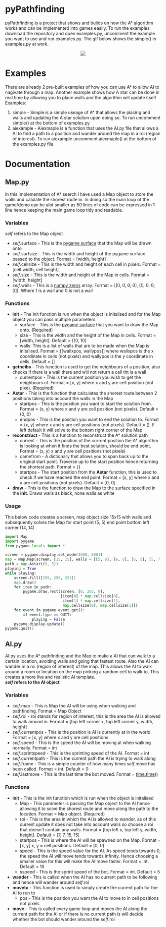 # pyPathfinding
pyPathfinding is a project that shows and builds on how the A* algorithm works and can be implemented into games easily. To run the examples download the repository and open examples.py, uncomment the example you want to use and run examples.py. The gif below shows the simple() in examples.py at work.

<p align = "center">
<img src = "http://i.imgur.com/OQTjAnl.gif" align = "middle"/>
</p>


# Examples
There are already 2 pre-built examples of how you can use A* to allow AI to nagivate through a map. Another example shows how A star can be done in real time by allowing you to place walls and the algorithm will update itself
Examples:
1. simple - Simple is a simple useage of A* that allows the placing and walls and updating the A star solution upon doing so. To run uncomment simple() at the bottom of examples.py
2. aiexample - Aiexmaple is a function that uses the AI.py file that allows a AI to find a path to a position and wander around the map in a roi (region of interest). To run aiexample uncomment aiexmaple() at the bottom of the examples.py file
# Documentation
## Map.py
In this implementation of A* search I have used a Map object to store the walls and calulate the shorest route in. In doing so the main loop of the game/demo can be alot smaller as 50 lines of code can be expressed in 1 line hence keeping the main game loop tidy and readable.
### Variables
*self* refers to the Map object
* *self*.surface - This is the [pygame surface](https://www.pygame.org/docs/ref/surface.html) that the Map will be drawn onto
* *self*.surfsize - This is the width and height of the pygame surface passed to the object. Format = [width, height]
* *self*.cellsize - This is the width and height of each cell in pixels. Format = [cell width, cell height]
* *self*.size - This is the width and height of the Map in cells. Format = [width, height]
* *self*.walls - This is a [numpy zeros](https://docs.scipy.org/doc/numpy/reference/generated/numpy.zeros.html) array. Format = [[0, 0, 0, 0], [0, 0, 0, 0]]. Where 1 is a wall and 0 is not a wall
### Functions
* __init__ - The init function is run when the object is initalised and for the Map object you can pass multiple parameters
    * surface - This is the [pygame surface](https://www.pygame.org/docs/ref/surface.html) that you want to draw the Map onto. (Required)
    * size - This is the width and the height of the Map in cells. Format = [width, height]. Default = [10, 10]
    * walls: This is a list of walls that are to be made when the Map is initalised. Format = [[wallxpos, wallypos]] where wallxpos is the x coordinate in cells (not pixels) and wallypos is the y coordinate in cells. Default = []
* __getneibs__ - This function is used to get the neighbours of a position, also checks if there is a wall there and will not return a cell tht is a wall
    * currentpos - This is the current position you wish to get the neighbours of. Format = [x, y] where x and y are cell position (not pixe). (Required)
* __Astar__ - This is the function that calculates the shorest route between 2 positions taking into account the walls in the Map
    * startpos - This is the position you want to start the solution from. Format = (x, y) where x and y are cell position (not pixels). Default = (0, 0)
    * endpos - This is the position you want to end the solution to. Format = (x, y) where x and y are cell positions (not pixels). Default = (). If left default it will solve to the bottom right corner of the Map
* __reconstruct__ - This is a function to reconstruct the A* solution path
    * current - This is the position of the current position the A* algorithm is looking at when it finds the best solution, should be end point. Format = (x, y) x and y are cell positions (not pixels)
    * camefrom - A dictionary that allows you to span back up to the original start point. Traverse up to the start position hence returning the shortest path. Format = {}
    * startpos - The start position from the __Astar__ function, this is used to check if we have reached the end point. Format = [x, y] where x and y are cell positions (not pixels). Default = [0, 0]
* __draw__ - This is the function to draw the Map to the surface specified in the __init__. Draws walls as black, none walls as white
### Usage
This below code creates a screen, map object size 15x15 with walls and subsequently solves the Map for start point (5, 5) end point bottom left corner (14, 14)
```python
import Map
import pygame
from pygame.locals import *

screen = pygame.display.set_mode([500, 500])
map = Map.Map(screen, [15, 15], walls = [[5, 6], [6, 6], [6, 5], [5, 7], [5, 8], [6, 4]])
path = map.Astar((5, 5))
playing = True
while playing:
    screen.fill([255, 255, 255])
    map.draw()
    for item in path:
        pygame.draw.rect(screen, [0, 255, 0],
                         [item[0] * map.cellsize[0],
                          item[1] * map.cellsize[1],
                          map.cellsize[0], map.cellsize[1]])
    for event in pygame.event.get():
        if event.type == QUIT:
            playing = False
    pygame.display.update()
pygame.quit()
```
## AI.py
AI.py uses the A* pathfinding and the Map to make a AI that can walk to a certain location, avoiding walls and going that fastest route. Also the AI can wander in a roi (region of interest) of the map. This allows the AI to walk around a room or location on the map picking a random cell to walk to. This creates a more live and realistic AI template.  
***self* refers to the AI object**
### Variables
* *self*.map - This is Map the AI will be using when walking and pathfinding. Format = Map Object
* *self*.roi - roi stands for region of interest, this is the area the AI is allowed to walk around in. Format = [top left corner x, top left corner y, width, height]
* *self*.currentpos - This is the position is AI is currently at in the world. Format = [x, y] where x and y are cell positions
* *self*.speed - This is the speed the AI will be moving at when walking normally. Format = int
* *self*.sprintspeed - This is the sprinting speed of the AI. Format = int
* *self*.currentpath - This is the current path the AI is trying to walk along
* *self*.frame - This is a simple counter of how many times *self*.move has been called. Format = int. Default = 0
* *self*.lastmove - This is the last time the bot moved. Format = [time.time()](https://docs.python.org/2/library/time.html)
### Functions
* __init__ - This is the init function which is run when the object is initalised
    * Map - This parameter is passing the Map object to the AI hence allowing it to solve the shorest route and move along the path to the location. Format = Map object. (Required)
    * roi - This is the area in which the AI is allowed to wander, as of this current update it does not take into account walls so choose a roi that doesn't contain any walls. Format = [top left x, top left y, width, height]. Default = [7, 7, 15, 15]
    * startpos - This is where the AI will be spawned on the Map. Format = [x, y] x, y = cell positions. Default = [0, 0]
    * speed - This is the speed value for the AI. As speed tends towards 0, the speed the AI will move tends towards infinity. Hence choosing a smaller value for this will make the AI move faster. Format = int. Default = 10
    * sspeed - This is the sprint speed of the bot. Format = int. Default = 5
* __wander__ - This is called when the AI has no current path to be following and hence will wander around *self*.roi
* __moveto__ - This function is used to simply create the current path for the AI to run to
    * pos - This is the position you want the AI to move to in cell positions not pixels
* __move__ - This is called every game loop and moves the AI along the current path for the AI or if there is no current path is will decide whether the bot should wander around the *self*.roi
    
